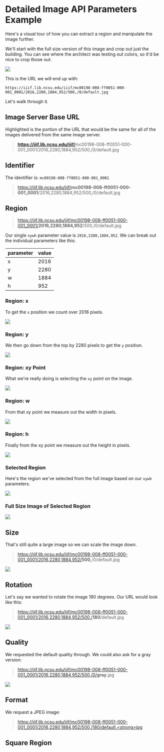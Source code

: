# Detailed Image API Parameters Example

<!-- #todo:0 Add a visual example of how to pull out parameters -->

Here's a visual tour of how you can extract a region and manipulate the image further.

We'll start with the full size version of this image and crop out just the building. You can see where the architect was testing out colors, so it'd be nice to crop those out.

![](https://iiif.lib.ncsu.edu/iiif/mc00198-008-ff0051-000-001_0001/full/800,/0/default.jpg)

This is the URL we will end up with:

`https://iiif.lib.ncsu.edu/iiif/mc00198-008-ff0051-000-001_0001/2016,2280,1884,952/500,/0/default.jpg`

Let's walk through it.

## Image Server Base URL

Highlighted is the portion of the URL that would be the same for all of the images delivered from the same image server.

> <a href="https://iiif.lib.ncsu.edu/iiif/mc00198-008-ff0051-000-001_0001/2016,2280,1884,952/500,/0/default.jpg" target=_blank><strong>https://iiif.lib.ncsu.edu/iiif/</strong>mc00198-008-ff0051-000-001_0001/2016,2280,1884,952/500,/0/default.jpg</a>

## Identifier

The identifier is: `mc00198-008-ff0051-000-001_0001`

> <a href="https://iiif.lib.ncsu.edu/iiif/mc00198-008-ff0051-000-001_0001/2016,2280,1884,952/500,/0/default.jpg" target=_blank>https://iiif.lib.ncsu.edu/iiif/<strong>mc00198-008-ff0051-000-001_0001</strong>/2016,2280,1884,952/500,/0/default.jpg</a>

## Region

> <a href="https://iiif.lib.ncsu.edu/iiif/mc00198-008-ff0051-000-001_0001/2016,2280,1884,952/500,/0/default.jpg" target=_blank>https://iiif.lib.ncsu.edu/iiif/mc00198-008-ff0051-000-001_0001/<strong>2016,2280,1884,952</strong>/500,/0/default.jpg</a>

Our single `xywh` parameter value is `2016,2280,1884,952`. We can break out the individual parameters like this:

| parameter | value |
|:----------|:------|
| x         | 2016  |
| y         | 2280  |
| w         | 1884  |
| h         | 952   |

### Region: x

To get the `x` position we count over 2016 pixels.

![](../assets/images/kamp-small-x.jpg)

### Region: y

We then go down from the top by 2280 pixels to get the `y` position.

![](../assets/images/kamp-small-xy.jpg)

### Region: xy Point

What we're really doing is selecting the `xy` point on the image.

![](../assets/images/kamp-small-xy-point.jpg)

### Region: w

From that xy point we measure out the width in pixels.

![](../assets/images/kamp-small-w.jpg)

### Region: h

Finally from the xy point we measure out the height in pixels.

![](../assets/images/kamp-small-h.jpg)

### Selected Region

Here's the region we've selected from the full image based on our `xywh` parameters.

![](../assets/images/kamp-small-xywh-highlighted.jpg)

### Full Size Image of Selected Region

<div class="allow-overflow">
  <img src="https://iiif.lib.ncsu.edu/iiif/mc00198-008-ff0051-000-001_0001/2016,2280,1884,952/full/0/default.jpg">
</div>

## Size

That's still quite a large image so we can scale the image down.

> <a href="https://iiif.lib.ncsu.edu/iiif/mc00198-008-ff0051-000-001_0001/2016,2280,1884,952/500,/0/default.jpg" target=_blank>https://iiif.lib.ncsu.edu/iiif/mc00198-008-ff0051-000-001_0001/2016,2280,1884,952/<strong>500,</strong>/0/default.jpg</a>

![](https://iiif.lib.ncsu.edu/iiif/mc00198-008-ff0051-000-001_0001/2016,2280,1884,952/500,/0/default.jpg)

## Rotation

Let's say we wanted to rotate the image 180 degrees. Our URL would look like this:

> <a href="https://iiif.lib.ncsu.edu/iiif/mc00198-008-ff0051-000-001_0001/2016,2280,1884,952/500,/180/default.jpg" target=_blank>https://iiif.lib.ncsu.edu/iiif/mc00198-008-ff0051-000-001_0001/2016,2280,1884,952/500,/<strong>180</strong>/default.jpg</a>

![](https://iiif.lib.ncsu.edu/iiif/mc00198-008-ff0051-000-001_0001/2016,2280,1884,952/500,/180/default.jpg)

## Quality

We requested the default quality through. We could also ask for a gray version:

> <a href="https://iiif.lib.ncsu.edu/iiif/mc00198-008-ff0051-000-001_0001/2016,2280,1884,952/500,/0/gray.jpg" target=_blank>https://iiif.lib.ncsu.edu/iiif/mc00198-008-ff0051-000-001_0001/2016,2280,1884,952/500,/0/<strong>gray</strong>.jpg</a>

![](https://iiif.lib.ncsu.edu/iiif/mc00198-008-ff0051-000-001_0001/2016,2280,1884,952/500,/0/gray.jpg)

## Format

We request a JPEG image:

> <a href="https://iiif.lib.ncsu.edu/iiif/mc00198-008-ff0051-000-001_0001/2016,2280,1884,952/500,/180/default.jpg" target=_blank>https://iiif.lib.ncsu.edu/iiif/mc00198-008-ff0051-000-001_0001/2016,2280,1884,952/500,/180/default.<strong>jpg</strong></a>

## Square Region
